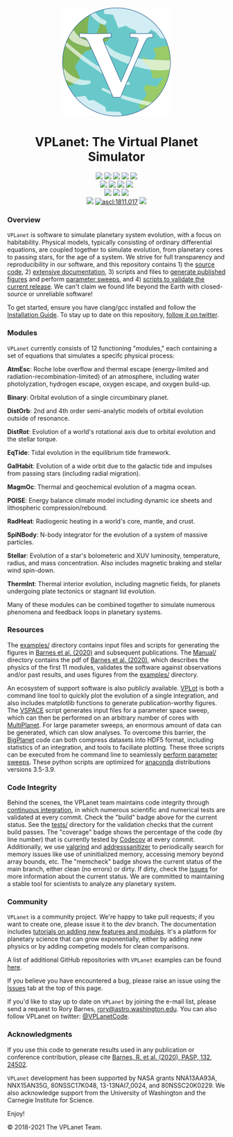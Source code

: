 <p align="center">
  <img width = "250" src="docs/VPLanetLogo.png?raw=true"/>
</p>

<h1 align="center">VPLanet: The Virtual Planet Simulator</h1>

<p align="center">
  <a href="https://VirtualPlanetaryLaboratory.github.io/vplanet"><img src="https://img.shields.io/badge/Read-the_docs-blue.svg?style=flat"></a>
  <a href="https://github.com/VirtualPlanetaryLaboratory/vplanet/actions/workflows/docs.yml">
  <img src="https://github.com/VirtualPlanetaryLaboratory/vplanet/actions/workflows/docs.yml/badge.svg"/></a>
  <a href="https://ui.adsabs.harvard.edu/abs/2019arXiv190506367B/abstract"><img src="https://img.shields.io/badge/Read-the_paper-darkgreen.svg?style=flat"/></a>
  <a href="https://VirtualPlanetaryLaboratory.github.io/vplanet/conduct.html"><img src="https://img.shields.io/badge/Code%20of-Conduct-7d93c7.svg"></a>
  <a href="http://twitter.com/VPLanetCode"><img src="https://img.shields.io/twitter/follow/VPLanetCode.svg?style=flat-square&logo=twitter&label=Follow"></a><br>
  <img src="https://img.shields.io/badge/Tests-347-darkblue.svg"/></a>
  <a href="https://github.com/VirtualPlanetaryLaboratory/vplanet/actions/workflows/tests.yml">
  <img src="https://github.com/VirtualPlanetaryLaboratory/vplanet/actions/workflows/tests.yml/badge.svg"/></a>
  <img src = "https://img.shields.io/badge/memcheck-dirty-red.svg?style=flat">
  <a href="https://codecov.io/gh/VirtualPlanetaryLaboratory/vplanet">
  <img src="https://codecov.io/gh/VirtualPlanetaryLaboratory/vplanet/branch/master/graph/badge.svg?token=3LFJQO1M6H"/><br>
  <a href="examples"><img src="https://img.shields.io/badge/Examples-34-darkblue.svg"/></a>
  <a href="https://github.com/VirtualPlanetaryLaboratory/vplanet/actions/workflows/examples.yml">
  <img src="https://github.com/VirtualPlanetaryLaboratory/vplanet/actions/workflows/examples.yml/badge.svg"/></a>
  <img src="https://img.shields.io/badge/Python-3.6%20--%203.9-7d93c7.svg"/></a><br>
  <img src = "https://img.shields.io/badge/Platforms-Linux_|%20macOS_|%20Windows10-darkgreen.svg?style=flat">
  <a href="http://ascl.net/1811.017"><img src="https://img.shields.io/badge/ASCL-1811.017-orange.svg?colorB=orange" alt="ascl:1811.017" /></a>
  <a href="LICENSE"><img src="https://img.shields.io/badge/License-MIT-purple.svg"/></a><br>

  
  </a>
</p>

### Overview

`VPLanet` is software to simulate planetary system evolution, with a focus on habitability. Physical models, typically consisting of ordinary differential equations, are coupled together to simulate evolution, from planetary cores to passing stars, for the age of a system. We strive for full transparency and reproducibility in our software, and this repository contains 1) the [source code](src), 2) [extensive documentation](https://VirtualPlanetaryLaboratory.github.io/vplanet), 3) scripts and files to [generate published figures](examples) and perform [parameter sweeps](https://virtualplanetarylaboratory.github.io/vplanet/parametersweep.html), and 4) [scripts to validate the current release](tests). We can't claim we found life beyond the Earth with closed-source or unreliable software!

To get started, ensure you have clang/gcc installed and follow the [Installation Guide](https://virtualplanetarylaboratory.github.io/vplanet/quickstart.html). To stay up to date on this repository, [follow it on twitter](https://twitter.com/VPLanetCode).

### Modules

`VPLanet` currently consists of 12 functioning "modules," each containing a set of equations
that simulates a specifc physical process:

**AtmEsc**: Roche lobe overflow and thermal escape (energy-limited and radiation-recombination-limited) of an atmosphere, including water photolyzation, hydrogen
escape, oxygen escape, and oxygen build-up.

**Binary**: Orbital evolution of a single circumbinary planet.

**DistOrb**: 2nd and 4th order semi-analytic models of orbital evolution outside
of resonance.

**DistRot**: Evolution of a world's rotational axis due to orbital evolution and
the stellar torque.

**EqTide**: Tidal evolution in the equilibrium tide framework.

**GalHabit**: Evolution of a wide orbit due to the galactic tide and impulses from
passing stars (including radial migration).

**MagmOc**: Thermal and geochemical evolution of a magma ocean.

**POISE**: Energy balance climate model including dynamic ice sheets and lithospheric
compression/rebound.

**RadHeat**: Radiogenic heating in a world's core, mantle, and crust.

**SpiNBody**: N-body integrator for the evolution of a system of massive particles.

**Stellar**: Evolution of a star's bolometeric and XUV luminosity, temperature, radius, and mass concentration. Also includes magnetic braking and stellar wind spin-down.

**ThermInt**: Thermal interior evolution, including magnetic fields, for planets
undergoing plate tectonics or stagnant lid evolution.

Many of these modules can be combined together to simulate numerous phenomena and feedback loops in planetary systems.

### Resources

The [examples/](examples) directory contains input files and scripts for generating the figures in [Barnes et al. (2020)](https://ui.adsabs.harvard.edu/abs/2020PASP..132b4502B/abstract) and subsequent publications. The [Manual/](Manual) directory contains the pdf of [Barnes et al. (2020)](https://ui.adsabs.harvard.edu/abs/2020PASP..132b4502B/abstract), which describes the physics of the first 11 modules, validates the software against observations and/or past results, and uses figures from the [examples/](examples) directory.

An ecosystem of support software is also publicly available. [VPLot](https://github.com/VirtualPlanetaryLaboratory/vplot) is both a command line tool to quickly plot the evolution of a single integration, and also includes matplotlib functions to generate publication-worthy figures. The [VSPACE](https://github.com/VirtualPlanetaryLaboratory/vspace) script generates input files for a parameter space sweep, which can then be performed on an arbitrary number of cores with [MultiPlanet](https://github.com/VirtualPlanetaryLaboratory/multi-planet). For large parameter sweeps, an enormous amount of data can be generated, which can slow analyses. To overcome this barrier, the [BigPlanet](https://github.com/VirtualPlanetaryLaboratory/bigplanet) code can both compress datasets into HDF5 format, including statistics of an integration, and tools to faciliate plotting. These three scripts can be executed from he command line to seamlessly [perform parameter sweeps](https://virtualplanetarylaboratory.github.io/vplanet/parametersweep.html). These python scripts are optimized for [anaconda](https://www.anaconda.com/) distributions versions 3.5-3.9.

### Code Integrity

Behind the scenes, the VPLanet team maintains code integrity through [continuous integration](https://travis-ci.org), in which numerous scientific and numerical tests are validated at every commit. Check the "build" badge above for the current status. See the [tests/](tests) directory for the validation checks that the current build passes. The "coverage" badge shows the percentage of the code (by line number) that is currently tested by <a href="https://codecov.io/gh/VirtualPlanetaryLaboratory/vplanet">Codecov</a> at every commit. Additionally, we use [valgrind](http://valgrind.org) and [addresssanitizer](https://github.com/google/sanitizers/wiki/AddressSanitizer) to periodically search for memory issues like use of uninitialized memory, accessing memory beyond array bounds, etc. The "memcheck" badge shows the current status of the main branch, either clean (no errors) or dirty. If dirty, check the [Issues](https://github.com/VirtualPlanetaryLaboratory/vplanet/issues) for more information about the current status. We are committed to maintaining a stable tool for scientists to analyze any planetary system.  

### Community

`VPLanet` is a community project. We're happy to take pull requests; if you want to create one, please issue it to the *dev* branch. The documentation includes [tutorials on adding new features and modules](https://VirtualPlanetaryLaboratory.github.io/vplanet/tutorials.html). It's a platform for planetary science that can grow exponentially, either by adding new physics or by adding competing models for clean comparisons.

A list of additional GitHub repositories with `VPLanet` examples can be found [here](https://VirtualPlanetaryLaboratory.github.io/vplanet/repos.html).

If you believe you have encountered a bug, please raise an issue using the [Issues](https://github.com/VirtualPlanetaryLaboratory/vplanet/issues) tab at the top of this page.

If you'd like to stay up to date on `VPLanet` by joining the e-mail list, please send a request to Rory Barnes, rory@astro.washington.edu. You can also follow VPLanet on twitter: [@VPLanetCode](https://twitter.com/VPLanetCode).

### Acknowledgments

If you use this code to generate results used in any publication or conference contribution, please cite [Barnes, R. et al. (2020), PASP, 132, 24502](https://ui.adsabs.harvard.edu/abs/2020PASP..132b4502B/abstract).

`VPLanet` development has been supported by NASA grants NNA13AA93A, NNX15AN35G, 80NSSC17K048, 13-13NAI7_0024, and 80NSSC20K0229. We also acknowledge support from the University of Washington and the Carnegie Institute for Science.

Enjoy!

© 2018-2021 The VPLanet Team.
